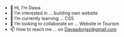 - 👋 Hi, I’m Dawa 
- 👀 I’m interested in ... building own website
- 🌱 I’m currently learning ... CSS
- 💞️ I’m looking to collaborate on ... Website in Tourism 
- 📫 How to reach me ... on Davaadorjgz@gmail.com 

<!---
davaa0711/davaa0711 is a ✨ special ✨ repository because its `README.md` (this file) appears on your GitHub profile.
You can click the Preview link to take a look at your changes.
--->
